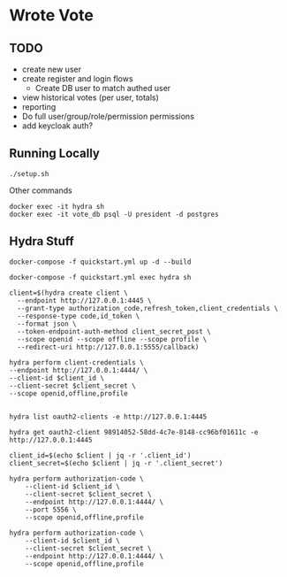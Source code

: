 # Wrote Vote

## TODO
- create new user
- create register and login flows
  - Create DB user to match authed user
- view historical votes (per user, totals)
- reporting
- Do full user/group/role/permission permissions
- add keycloak auth?


## Running Locally

```
./setup.sh
```

Other commands
```
docker exec -it hydra sh
docker exec -it vote_db psql -U president -d postgres

```


## Hydra Stuff

```
docker-compose -f quickstart.yml up -d --build

docker-compose -f quickstart.yml exec hydra sh

client=$(hydra create client \
  --endpoint http://127.0.0.1:4445 \
  --grant-type authorization_code,refresh_token,client_credentials \
  --response-type code,id_token \
  --format json \
  --token-endpoint-auth-method client_secret_post \
  --scope openid --scope offline --scope profile \
  --redirect-uri http://127.0.0.1:5555/callback)
    
hydra perform client-credentials \
--endpoint http://127.0.0.1:4444/ \
--client-id $client_id \
--client-secret $client_secret \
--scope openid,offline,profile

  
hydra list oauth2-clients -e http://127.0.0.1:4445 

hydra get oauth2-client 98914052-58dd-4c7e-8148-cc96bf01611c -e http://127.0.0.1:4445 

client_id=$(echo $client | jq -r '.client_id')
client_secret=$(echo $client | jq -r '.client_secret')

hydra perform authorization-code \
    --client-id $client_id \
    --client-secret $client_secret \
    --endpoint http://127.0.0.1:4444/ \
    --port 5556 \
    --scope openid,offline,profile

hydra perform authorization-code \
    --client-id $client_id \
    --client-secret $client_secret \
    --endpoint http://127.0.0.1:4444/ \    
    --scope openid,offline,profile

```